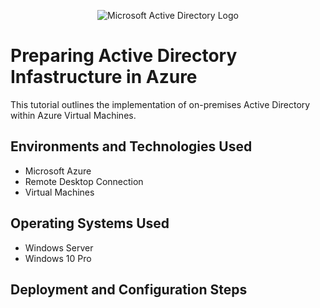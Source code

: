 <p align="center">
<img src="https://i.imgur.com/pU5A58S.png" alt="Microsoft Active Directory Logo"/>
</p>

<h1>Preparing Active Directory Infastructure in Azure</h1>
This tutorial outlines the implementation of on-premises Active Directory within Azure Virtual Machines.<br />

<h2>Environments and Technologies Used</h2>

- Microsoft Azure
- Remote Desktop Connection
- Virtual Machines

<h2>Operating Systems Used </h2>

- Windows Server
- Windows 10 Pro

<h2>Deployment and Configuration Steps</h2>
